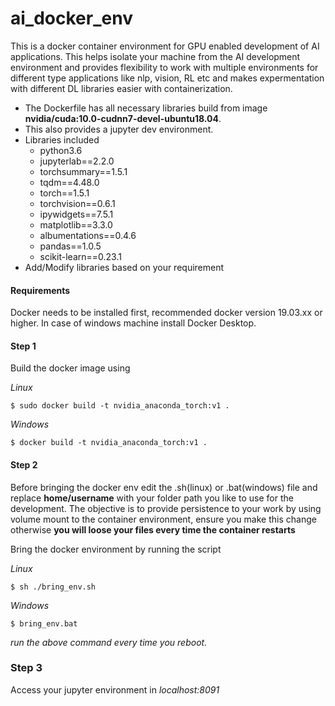 # ai_docker_env

This is a docker container environment for GPU enabled development of AI applications. This helps isolate your machine from the AI development environment and provides flexibility to work with multiple environments for different type applications like nlp, vision, RL etc and makes expermentation with different DL libraries easier with containerization.

- The Dockerfile has all necessary libraries build from image **nvidia/cuda:10.0-cudnn7-devel-ubuntu18.04**.
- This also provides a jupyter dev environment.
- Libraries included
  - python3.6
  - jupyterlab==2.2.0
  - torchsummary==1.5.1
  - tqdm==4.48.0
  - torch==1.5.1
  - torchvision==0.6.1
  - ipywidgets==7.5.1
  - matplotlib==3.3.0
  - albumentations==0.4.6
  - pandas==1.0.5
  - scikit-learn==0.23.1
- Add/Modify libraries based on your requirement


#### Requirements

Docker needs to be installed first, recommended docker version 19.03.xx or higher.
In case of windows machine install Docker Desktop.

#### Step 1


Build the docker image using

_Linux_

``` $ sudo docker build -t nvidia_anaconda_torch:v1 . ```

_Windows_

``` $ docker build -t nvidia_anaconda_torch:v1 . ```


#### Step 2

Before bringing the docker env edit the .sh(linux) or .bat(windows) file and replace **home/username** with your folder path you like to use for the development. The objective is to provide persistence to your work by using volume mount to the container environment, ensure you make this change otherwise **you will loose your files every time the container restarts**

Bring the docker environment by running the script

_Linux_

``` $ sh ./bring_env.sh ```

_Windows_

``` $ bring_env.bat ```

_run the above command every time you reboot._

### Step 3

Access your jupyter environment in _localhost:8091_

